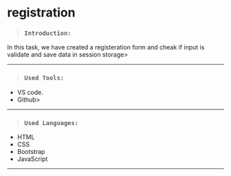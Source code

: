 # registration
> ### `Introduction:`
 In this task, we have created a registeration form and cheak if input is validate and save data in session storage>


---

> ### `Used Tools:`
+ VS code.
+ Github>
---
> ### `Used Languages:`
+ HTML
+ CSS
+ Bootstrap
+ JavaScript
---


